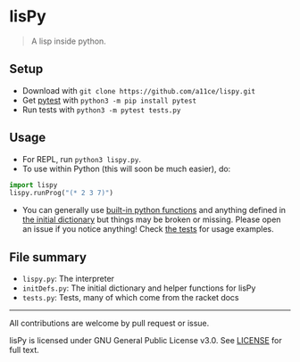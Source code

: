 # lisPy

> A lisp inside python.

## Setup

- Download with `git clone https://github.com/a11ce/lispy.git`
- Get [pytest](pytest.org) with `python3 -m pip install pytest`
- Run tests with `python3 -m pytest tests.py`

## Usage

- For REPL, run `python3 lispy.py`.
- To use within Python (this will soon be much easier), do:
```python
import lispy
lispy.runProg("(* 2 3 7)")
```
- You can generally use [built-in python functions](https://docs.python.org/3/library/functions.html) and anything defined in [the initial dictionary](../master/initDefs.py) but things may be broken or missing. Please open an issue if you notice anything! Check [the tests](../master/tests.py) for usage examples. 

## File summary
- `lispy.py`: The interpreter
- `initDefs.py`: The initial dictionary and helper functions for lisPy
- `tests.py`: Tests, many of which come from the racket docs

--- 

All contributions are welcome by pull request or issue.

lisPy is licensed under GNU General Public License v3.0. See [LICENSE](../master/LICENSE) for full text.
